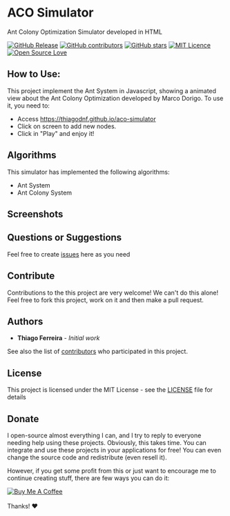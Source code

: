 # ACO Simulator

Ant Colony Optimization Simulator developed in HTML

[![GitHub Release](https://img.shields.io/github/release/thiagodnf/aco-simulator.svg)](https://github.com/thiagodnf/aco-simulator/releases/latest)
[![GitHub contributors](https://img.shields.io/github/contributors/thiagodnf/aco-simulator.svg)](https://github.com/thiagodnf/aco-simulator/graphs/contributors)
[![GitHub stars](https://img.shields.io/github/stars/thiagodnf/aco-simulator.svg)](https://github.com/almende/thiagodnf/aco-simulator)
[![MIT Licence](https://badges.frapsoft.com/os/mit/mit.svg?v=103)](https://opensource.org/licenses/mit-license.php)
[![Open Source Love](https://badges.frapsoft.com/os/v1/open-source.svg?v=103)](https://github.com/ellerbrock/open-source-badges/)

## How to Use:

This project implement the Ant System in Javascript, showing a animated view about the Ant Colony Optimization developed by Marco Dorigo. To use it, you need to:

- Access https://thiagodnf.github.io/aco-simulator
- Click on screen to add new nodes.
- Click in "Play" and enjoy it!

## Algorithms

This simulator has implemented the following algorithms:

- Ant System
- Ant Colony System

## Screenshots

## Questions or Suggestions

Feel free to create <a href="https://github.com/thiagodnf/aco-simulator/issues">issues</a> here as you need

## Contribute

Contributions to the this project are very welcome! We can't do this alone! Feel free to fork this project, work on it and then make a pull request.

## Authors

* **Thiago Ferreira** - *Initial work*

See also the list of [contributors](https://github.com/thiagodnf/aco-simulator/graphs/contributors) who participated in this project.

## License

This project is licensed under the MIT License - see the [LICENSE](LICENSE) file for details

## Donate

I open-source almost everything I can, and I try to reply to everyone needing help using these projects. Obviously, this takes time. You can integrate and use these projects in your applications for free! You can even change the source code and redistribute (even resell it).

However, if you get some profit from this or just want to encourage me to continue creating stuff, there are few ways you can do it:

<a href="https://www.buymeacoffee.com/thiagodnf" target="_blank">
  <img src="https://www.buymeacoffee.com/assets/img/guidelines/download-assets-sm-2.svg" alt="Buy Me A Coffee">
</a>
<br/>
<br/>
Thanks! ❤️
